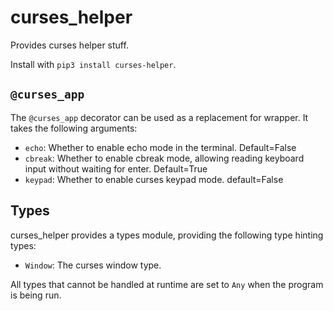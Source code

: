 # curses_helper

Provides curses helper stuff.

Install with `pip3 install curses-helper`.

## `@curses_app`
The `@curses_app` decorator can be used as a replacement for wrapper. It takes the following arguments:
- `echo`: Whether to enable echo mode in the terminal. Default=False
- `cbreak`: Whether to enable cbreak mode, allowing reading keyboard input without waiting for enter. Default=True
- `keypad`: Whether to enable curses keypad mode. default=False

## Types
curses_helper provides a types module, providing the following type hinting types:
- `Window`: The curses window type.

All types that cannot be handled at runtime are set to `Any` when the program is being run.